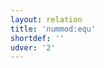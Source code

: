 ```yaml
---
layout: relation
title: 'nummod:equ'
shortdef: ''
udver: '2'
---
```

<!-- Interlanguage links updated Čt lis 12 09:43:34 CET 2020 -->
